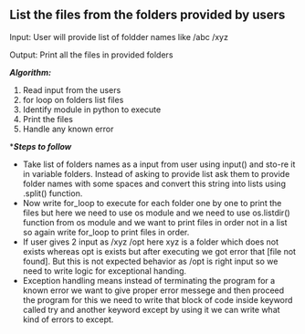## List the files from the folders provided by users

Input:  User will provide list of foldder names like /abc /xyz

Output: Print all the files in provided folders

***Algorithm:***
1. Read input from the users
2. for loop on folders list files
3. Identify module in python to execute
4. Print the files
5. Handle any known error

****Steps to follow***
- Take list of folders names as a input from user using input() and sto-re it in variable folders. Instead of asking to provide list ask them to provide folder names with some spaces and convert this string into lists using .split() function.
- Now write for_loop to execute for each folder one by one to print the files but here we need to use os module and we need to use os.listdir() function from os module and we want to print files in order not in a list so again write for_loop to print files in order.
- If user gives 2 input as /xyz /opt here xyz is a folder which does not exists whereas opt is exists but after executing we got error that [file not found]. But this is not expected behavior as /opt is right input so we need to write logic for exceptional handing.
- Exception handling means instead of terminating the program for a known error we want to give proper error messege and then proceed the program for this we need to write that block of code inside keyword called try and another keyword except by using it we can write what kind of errors to except.
